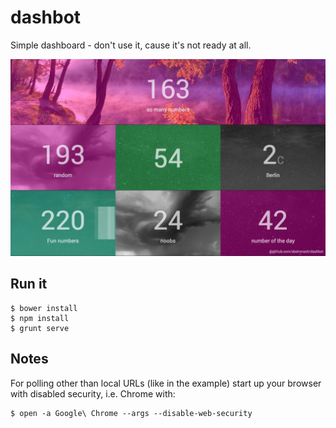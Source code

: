 
# dashbot

Simple dashboard - don't use it, cause it's not ready at all.

![](examples/screenshot.png "Looks like")

## Run it
```
$ bower install
$ npm install
$ grunt serve
```

## Notes
For polling other than local URLs (like in the example) start up your browser with disabled security, i.e. Chrome with:

```
$ open -a Google\ Chrome --args --disable-web-security
```
